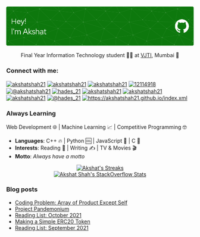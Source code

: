 ![Header](/header.png)


<p align="center">Final Year Information Technology student 👨‍🎓 at <a href="https://vjtimumbai.in/">VJTI</a>, Mumbai 💚	</p>


<h3 align="left">Connect with me:</h3>
<p align="left">
<a href="https://dev.to/akshatshah21" target="blank"><img align="center" src="https://raw.githubusercontent.com/rahuldkjain/github-profile-readme-generator/master/src/images/icons/Social/devto.svg" alt="akshatshah21" height="30" width="40" /></a>
<a href="https://twitter.com/akshatshah21" target="blank"><img align="center" src="https://raw.githubusercontent.com/rahuldkjain/github-profile-readme-generator/master/src/images/icons/Social/twitter.svg" alt="akshatshah21" height="30" width="40" /></a>
<a href="https://linkedin.com/in/akshatshah21" target="blank"><img align="center" src="https://raw.githubusercontent.com/rahuldkjain/github-profile-readme-generator/master/src/images/icons/Social/linked-in-alt.svg" alt="akshatshah21" height="30" width="40" /></a>
<a href="https://stackoverflow.com/users/12114918" target="blank"><img align="center" src="https://raw.githubusercontent.com/rahuldkjain/github-profile-readme-generator/master/src/images/icons/Social/stack-overflow.svg" alt="12114918" height="30" width="40" /></a>
<a href="https://medium.com/@akshatshah21" target="blank"><img align="center" src="https://raw.githubusercontent.com/rahuldkjain/github-profile-readme-generator/master/src/images/icons/Social/medium.svg" alt="@akshatshah21" height="30" width="40" /></a>
<a href="https://www.codechef.com/users/hades_21" target="blank"><img align="center" src="https://cdn.jsdelivr.net/npm/simple-icons@3.1.0/icons/codechef.svg" alt="hades_21" height="30" width="40" /></a>
<a href="https://www.hackerrank.com/akshatshah21" target="blank"><img align="center" src="https://raw.githubusercontent.com/rahuldkjain/github-profile-readme-generator/master/src/images/icons/Social/hackerrank.svg" alt="akshatshah21" height="30" width="40" /></a>
<a href="https://codeforces.com/profile/akshatshah21" target="blank"><img align="center" src="https://raw.githubusercontent.com/rahuldkjain/github-profile-readme-generator/master/src/images/icons/Social/codeforces.svg" alt="akshatshah21" height="30" width="40" /></a>
<a href="https://www.leetcode.com/akshatshah21" target="blank"><img align="center" src="https://raw.githubusercontent.com/rahuldkjain/github-profile-readme-generator/master/src/images/icons/Social/leet-code.svg" alt="akshatshah21" height="30" width="40" /></a>
<a href="https://www.hackerearth.com/@hades_21" target="blank"><img align="center" src="https://raw.githubusercontent.com/rahuldkjain/github-profile-readme-generator/master/src/images/icons/Social/hackerearth.svg" alt="@hades_21" height="30" width="40" /></a>
<a href="/https://akshatshah21.github.io/index.xml" target="blank"><img align="center" src="https://raw.githubusercontent.com/rahuldkjain/github-profile-readme-generator/master/src/images/icons/Social/rss.svg" alt="https://akshatshah21.github.io/index.xml" height="30" width="40" /></a>
</p>

### Always Learning
Web Development  🌐  |  Machine Learning  📈	  |  Competitive Programming  🤓


- **Languages**: C++  🔥  |  Python  🆒  |  JavaScript  💛  |  C  🧐
- **Interests**: Reading  📗  |  Writing  ✍ |  TV & Movies  🎬
- **Motto**: _Always have a motto_


<!-- <p align="center">
  <a align="left" href="https://github.com/anuraghazra/github-readme-stats" title="github-readme-stats">
    <img src="https://github-readme-stats.vercel.app/api?username=akshatshah21&show_icons=true" alt="Akshat's Github Stats">
  </a>
</p>
<p align="center">                                                                                                                  
  <a align="right" href="https://github.com/anuraghazra/github-readme-stats" title="github-readme-stats">
    <img src="https://github-readme-stats.vercel.app/api/top-langs/?username=akshatshah21&layout=compac&show_icons=true" alt="Akshat's Top Languages">
  </a>
</p> -->
<p align="center">                                                                                                                  
  <a align="right" href="https://github.com/DenverCoder1/github-readme-streak-stats" title="github-readme-streak-stats">
    <img src="https://github-readme-streak-stats.herokuapp.com/?user=akshatshah21" alt="Akshat's Streaks">
  </a>
  <br>
  <a align="right" href="https://stackoverflow.com/users/12114918/akshat-shah" title="Akshat Shah's StackOverflow Profile">
    <img src="https://github-readme-stackoverflow.vercel.app/?userID=12114918" alt="Akshat Shah's StackOverflow Stats">
  </a>

</p>



### Blog posts

<!-- BLOG-POST-LIST:START -->
- [Coding Problem: Array of Product Except Self](http://akshatshah21.github.io/dcp-2/)
- [Project Pandemonium](http://akshatshah21.github.io/project-pandemonium/)
- [Reading List: October 2021](http://akshatshah21.github.io/reading-list-oct-2021/)
- [Making a Simple ERC20 Token](http://akshatshah21.github.io/erc20/)
- [Reading List: September 2021](http://akshatshah21.github.io/reading-list-sept-2021/)
<!-- BLOG-POST-LIST:END -->

<!--
**akshatshah21/akshatshah21** is a ✨ _special_ ✨ repository because its `README.md` (this file) appears on your GitHub profile.

Here are some ideas to get you started:

- 🔭 I’m currently working on ...
- 🌱 I’m currently learning ...
- 👯 I’m looking to collaborate on ...
- 🤔 I’m looking for help with ...
- 💬 Ask me about ...
- 📫 How to reach me: ...
- 😄 Pronouns: ...
- ⚡ Fun fact: ...
-->
